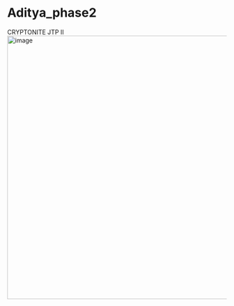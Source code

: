 # Aditya_phase2
CRYPTONITE JTP II
<img width="1417" height="606" alt="image" src="https://github.com/user-attachments/assets/45dad66c-dbaf-4053-917d-0c6d3411241a" />
